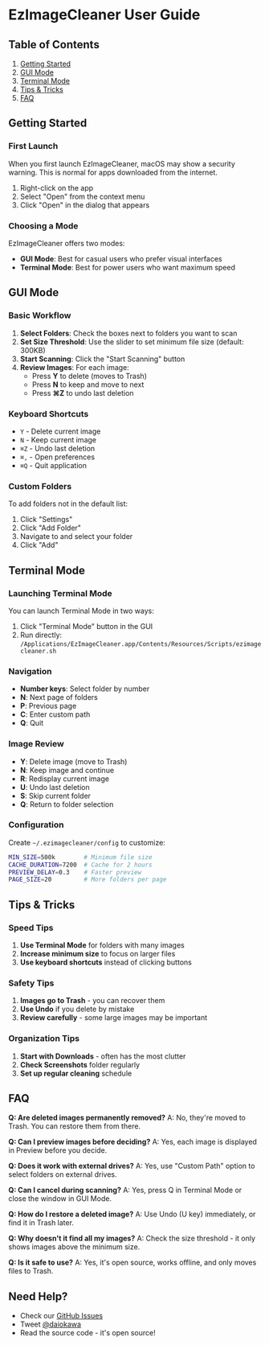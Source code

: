 # EzImageCleaner User Guide

## Table of Contents
1. [Getting Started](#getting-started)
2. [GUI Mode](#gui-mode)
3. [Terminal Mode](#terminal-mode)
4. [Tips & Tricks](#tips--tricks)
5. [FAQ](#faq)

## Getting Started

### First Launch
When you first launch EzImageCleaner, macOS may show a security warning. This is normal for apps downloaded from the internet.

1. Right-click on the app
2. Select "Open" from the context menu
3. Click "Open" in the dialog that appears

### Choosing a Mode
EzImageCleaner offers two modes:
- **GUI Mode**: Best for casual users who prefer visual interfaces
- **Terminal Mode**: Best for power users who want maximum speed

## GUI Mode

### Basic Workflow
1. **Select Folders**: Check the boxes next to folders you want to scan
2. **Set Size Threshold**: Use the slider to set minimum file size (default: 300KB)
3. **Start Scanning**: Click the "Start Scanning" button
4. **Review Images**: For each image:
   - Press **Y** to delete (moves to Trash)
   - Press **N** to keep and move to next
   - Press **⌘Z** to undo last deletion

### Keyboard Shortcuts
- `Y` - Delete current image
- `N` - Keep current image
- `⌘Z` - Undo last deletion
- `⌘,` - Open preferences
- `⌘Q` - Quit application

### Custom Folders
To add folders not in the default list:
1. Click "Settings"
2. Click "Add Folder"
3. Navigate to and select your folder
4. Click "Add"

## Terminal Mode

### Launching Terminal Mode
You can launch Terminal Mode in two ways:
1. Click "Terminal Mode" button in the GUI
2. Run directly: `/Applications/EzImageCleaner.app/Contents/Resources/Scripts/ezimagecleaner.sh`

### Navigation
- **Number keys**: Select folder by number
- **N**: Next page of folders
- **P**: Previous page
- **C**: Enter custom path
- **Q**: Quit

### Image Review
- **Y**: Delete image (move to Trash)
- **N**: Keep image and continue
- **R**: Redisplay current image
- **U**: Undo last deletion
- **S**: Skip current folder
- **Q**: Return to folder selection

### Configuration
Create `~/.ezimagecleaner/config` to customize:
```bash
MIN_SIZE=500k        # Minimum file size
CACHE_DURATION=7200  # Cache for 2 hours
PREVIEW_DELAY=0.3    # Faster preview
PAGE_SIZE=20         # More folders per page
```

## Tips & Tricks

### Speed Tips
1. **Use Terminal Mode** for folders with many images
2. **Increase minimum size** to focus on larger files
3. **Use keyboard shortcuts** instead of clicking buttons

### Safety Tips
1. **Images go to Trash** - you can recover them
2. **Use Undo** if you delete by mistake
3. **Review carefully** - some large images may be important

### Organization Tips
1. **Start with Downloads** - often has the most clutter
2. **Check Screenshots** folder regularly
3. **Set up regular cleaning** schedule

## FAQ

**Q: Are deleted images permanently removed?**
A: No, they're moved to Trash. You can restore them from there.

**Q: Can I preview images before deciding?**
A: Yes, each image is displayed in Preview before you decide.

**Q: Does it work with external drives?**
A: Yes, use "Custom Path" option to select folders on external drives.

**Q: Can I cancel during scanning?**
A: Yes, press Q in Terminal Mode or close the window in GUI Mode.

**Q: How do I restore a deleted image?**
A: Use Undo (U key) immediately, or find it in Trash later.

**Q: Why doesn't it find all my images?**
A: Check the size threshold - it only shows images above the minimum size.

**Q: Is it safe to use?**
A: Yes, it's open source, works offline, and only moves files to Trash.

## Need Help?

- Check our [GitHub Issues](https://github.com/daiokawa/EzImageCleaner/issues)
- Tweet [@daiokawa](https://x.com/daiokawa)
- Read the source code - it's open source!
